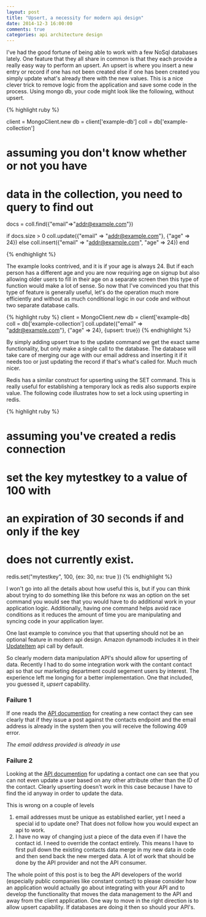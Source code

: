 ```yaml
---
layout: post
title: "Upsert, a necessity for modern api design"
date: 2014-12-3 16:00:00
comments: true
categories: api architecture design
---
```


I've had the good fortune of being able to work with a few NoSql databases lately.  One feature that they all share in common is that they each provide a really easy way to perform an upsert.  An upsert is where you insert a new entry or record if one has not been created else if one has been created you simply update what's already there with the new values.  This is a nice clever trick to remove logic from the application and save some code in the process.  Using mongo db, your code might look like the following, without upsert.

{% highlight ruby %}

client = MongoClient.new
db = client['example-db'] 
coll = db['example-collection']
# assuming you don't know whether or not you have
# data in the collection, you need to query to find out

docs = coll.find({"email"=>"addr@example.com"})

if docs.size > 0
  coll.update({"email" => "addr@example.com"}, {"age" => 24})
else
  coll.insert({"email" => "addr@example.com", "age" => 24}) 
end

{% endhighlight %}

The example looks contrived, and it is if your age is always 24.  But if each person has a different age and you are now requiring age on signup but also allowing older users to fill in their age on a separate screen then this type of function would make a lot of sense.  So now that I've convinced you that this type of feature is generally useful, let's do the operation much more efficiently and without as much conditional logic in our code and without two separate database calls.

{% highlight ruby %}
client = MongoClient.new
db = client['example-db] 
coll = db['example-collection']
coll.update({"email" => "addr@example.com"}, {"age" => 24}, {upsert: true})
{% endhighlight %}

By simply adding upsert true to the update command we get the exact same functionality, but only make a single call to the database.  The database will take care of merging our age with our email address and inserting it if it needs too or just updating the record if that's what's called for.  Much much nicer.

Redis has a similar construct for upserting using the SET command.  This is really useful for establishing a temporary lock as redis also supports expire value.  The following code illustrates how to set a lock using upserting in redis.

{% highlight ruby %}
# assuming you've created a redis connection
# set the key mytestkey to a value of 100 with 
# an expiration of 30 seconds if and only if the key 
# does not currently exist.
redis.set("mytestkey", 100, {ex: 30, nx: true })
{% endhighlight %}

I won't go into all the details about how useful this is, but if you can think about trying to do something like this before nx was an option on the set command you would see that you would have to do additional work in your application logic.  Additionally, having one command helps avoid race conditions as it reduces the amount of time you are manipulating and syncing code in your application layer.

One last example to convince you that that upserting should not be an optional feature in modern api design. Amazon dynamodb includes it in their [UpdateItem](http://docs.aws.amazon.com/amazondynamodb/latest/APIReference/API_UpdateItem.html) api call by default. 

So clearly modern data manipulation API's should allow for upserting of data.  Recently I had to do some integration work with the contant contact api so that our marketing department could segement users by interest.  The experience left me longing for a better implementation.  One that included, you guessed it, *upsert* capability. 

### Failure 1
If one reads the [API documention](http://developer.constantcontact.com/docs/contacts-api/contacts-collection.html?method=POST) for creating a new contact they can see clearly that if they issue a post against the contacts endpoint and the email address is already in the system then you will receive the following 409 error.

*The email address provided is already in use*

### Failure 2
Looking at the [API documention](http://developer.constantcontact.com/docs/contacts-api/contacts-resource.html?method=PUT) for updating a contact one can see that you can not even update a user based on any other attribute other than the ID of the contact.  Clearly upserting doesn't work in this case because I have to find the id anyway in order to update the data.

This is wrong on a couple of levels 

1.  email addresses must be unique as established earlier, yet I need a special id to update one?  That does not follow how you would expect an api to work.
2.  I have no way of changing just a piece of the data even if I have the contact id.  I need to override the contact entirely.  This means I have to first pull down the existing contacts data merge in my new data in code and then send back the new merged data.  A lot of work that should be done by the API provider and not the API consumer.

The whole point of this post is to beg the API developers of the world (especially public companies like constant contact) to please consider how an application would actually go about integrating with your API and to develop the functionality that moves the data management to the API and away from the client application. One way to move in the right direction is to allow upsert capability.  If databases are doing it then so should your API's. 





